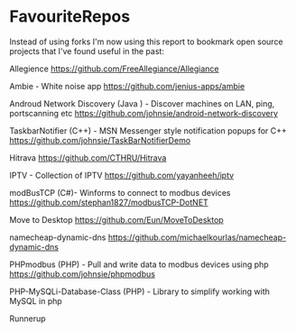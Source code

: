 # FavouriteRepos


Instead of using forks I'm  now using this report to bookmark open source projects that I've found useful in the past:


Allegience
https://github.com/FreeAllegiance/Allegiance

Ambie - White noise app
https://github.com/jenius-apps/ambie


Androud  Network Discovery (Java ) - Discover machines on LAN, ping, portscanning etc 
https://github.com/johnsie/android-network-discovery


TaskbarNotifier (C++) - MSN Messenger style notification popups for C++
https://github.com/johnsie/TaskBarNotifierDemo


Hitrava
https://github.com/CTHRU/Hitrava


IPTV - Collection of IPTV
https://github.com/yayanheeh/iptv


modBusTCP (C#)- Winforms to connect to modbus devices
https://github.com/stephan1827/modbusTCP-DotNET


Move to Desktop
https://github.com/Eun/MoveToDesktop


namecheap-dynamic-dns
https://github.com/michaelkourlas/namecheap-dynamic-dns


PHPmodbus (PHP) - Pull and write data to modbus devices using php
https://github.com/johnsie/phpmodbus


PHP-MySQLi-Database-Class (PHP) - Library to simplify working with MySQL in php

Runnerup
